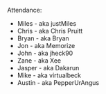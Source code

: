 Attendance:
- Miles - aka justMiles
- Chris - aka Chris Pruitt
- Bryan - aka Bryan
- Jon - aka Memorize
- John - aka jheck90
- Zane - aka Xee
- Jasper - aka Dakarun
- Mike - aka virtualbeck
- Austin - aka PepperUrAngus

